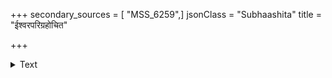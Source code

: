 +++
secondary_sources = [ "MSS_6259",]
jsonClass = "Subhaashita"
title = "ईश्वरपरिग्रहोचित"

+++

<details><summary>Text</summary>

ईश्वरपरिग्रहोचित- मोहोऽस्यां मधुप किं मुधा पतसि।  
कनकाभिधानसारा वीतरसा कितवकलिकेयम्॥
</details>
